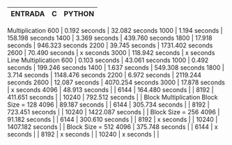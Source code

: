 ENTRADA | C | PYTHON |
:---------: | :------: | :-------: |
Multiplication 
600 | 0.192 seconds | 32.082 seconds
1000 | 1.194 seconds | 158.198 seconds
1400 | 3.369 seconds | 439.760 seconds
1800 | 17.918 seconds | 946.323 seconds
2200 | 39.745 seconds | 1731.402 seconds
2600 | 70.490 seconds | x seconds
3000 | 118.942 seconds | x seconds
Line Multiplication 
600 | 0.103 seconds | 43.061 seconds
1000 | 0.492 seconds | 199.246 seconds
1400 | 1.637 seconds | 549.308 seconds
1800 | 3.714 seconds | 1148.476 seconds
2200 | 6.972 seconds | 2119.244 seconds
2600 | 12.087 seconds | 4070.254 seconds
3000 | 17.878 seconds | x seconds
4096 | 48.913 seconds | |
6144 | 164.480 seconds | |
8192 | 411.651 seconds | |
10240 | 792.512 seconds | |
Block Multiplication 
Block Size = 128
4096 | 89.187 seconds | |
6144 | 305.734 seconds | |
8192 | 723.451 seconds | |
10240 | 1422.087 seconds | |
Block Size = 256
4096 | 91.182 seconds | |
6144 | 300.610 seconds | |
8192 | x seconds | |
10240 | 1407.182 seconds | |
Block Size = 512
4096 | 375.748 seconds | |
6144 | x seconds | |
8192 | x seconds | |
10240 | x seconds | |
